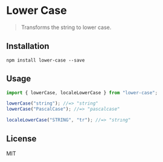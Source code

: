 # Lower Case

> Transforms the string to lower case.

## Installation

```
npm install lower-case --save
```

## Usage

```js
import { lowerCase, localeLowerCase } from "lower-case";

lowerCase("string"); //=> "string"
lowerCase("PascalCase"); //=> "pascalcase"

localeLowerCase("STRING", "tr"); //=> "strıng"
```

## License

MIT
